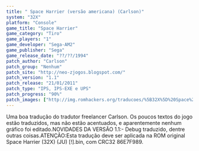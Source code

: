 ```yaml
---
title: " Space Harrier (versão americana) (Carlson)"
system: "32X"
platform: "Console"
game_title: "Space Harrier"
game_category: "Tiro"
game_players: "1"
game_developer: "Sega-AM2"
game_publisher: "Sega"
game_release_date: "??/??/1994"
patch_author: "Carlson"
patch_group: "Nenhum"
patch_site: "http://neo-zjogos.blogspot.com/"
patch_version: "1.1"
patch_release: "21/01/2011"
patch_type: "IPS, IPS-EXE e UPS"
patch_progress: "90%"
patch_images: ["http://img.romhackers.org/traducoes/%5B32X%5D%20Space%20Harrier%20-%20Carlson%20-%201.png","http://img.romhackers.org/traducoes/%5B32X%5D%20Space%20Harrier%20-%20Carlson%20-%204.png","http://img.romhackers.org/traducoes/%5B32X%5D%20Space%20Harrier%20-%20Carlson%20-%205.png"]
---
```

Uma boa tradução do tradutor freelancer Carlson. Os poucos textos do jogo estão traduzidos, mas não estão acentuados, e aparentemente nenhum gráfico foi editado.NOVIDADES DA VERSÃO 1.1:- Debug traduzido, dentre outras coisas.ATENÇÃO:Esta tradução deve ser aplicada na ROM original Space Harrier (32X) (JU) [!].bin, com CRC32 86E7F989.